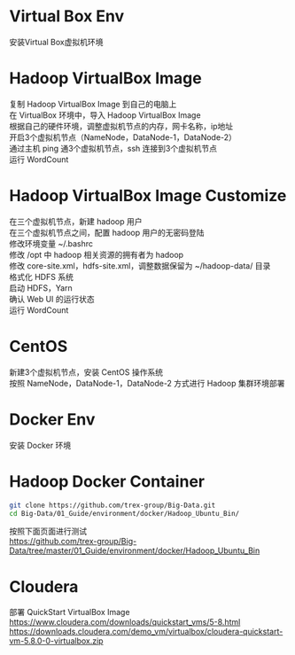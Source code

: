 # Virtual Box Env
安装Virtual Box虚拟机环境<br>

# Hadoop VirtualBox Image
复制 Hadoop VirtualBox Image 到自己的电脑上<br>
在 VirtualBox 环境中，导入 Hadoop VirtualBox Image<br>
根据自己的硬件环境，调整虚拟机节点的内存，网卡名称，ip地址<br>
开启3个虚拟机节点（NameNode，DataNode-1，DataNode-2）<br>
通过主机 ping 通3个虚拟机节点，ssh 连接到3个虚拟机节点<br>
运行 WordCount<br>

# Hadoop VirtualBox Image Customize
在三个虚拟机节点，新建 hadoop 用户<br>
在三个虚拟机节点之间，配置 hadoop 用户的无密码登陆<br>
修改环境变量 ~/.bashrc<br>
修改 /opt 中 hadoop 相关资源的拥有者为 hadoop<br>
修改 core-site.xml，hdfs-site.xml，调整数据保留为 ~/hadoop-data/ 目录<br>
格式化 HDFS 系统<br>
启动 HDFS，Yarn<br>
确认 Web UI 的运行状态<br>
运行 WordCount<br>

# CentOS
新建3个虚拟机节点，安装 CentOS 操作系统<br>
按照 NameNode，DataNode-1，DataNode-2 方式进行 Hadoop 集群环境部署<br>

# Docker Env
安装 Docker 环境<br>

# Hadoop Docker Container
```bash
git clone https://github.com/trex-group/Big-Data.git
cd Big-Data/01_Guide/environment/docker/Hadoop_Ubuntu_Bin/
```
按照下面页面进行测试<br>
https://github.com/trex-group/Big-Data/tree/master/01_Guide/environment/docker/Hadoop_Ubuntu_Bin<br>

# Cloudera
部署 QuickStart VirtualBox Image<br>
https://www.cloudera.com/downloads/quickstart_vms/5-8.html<br>
https://downloads.cloudera.com/demo_vm/virtualbox/cloudera-quickstart-vm-5.8.0-0-virtualbox.zip<br>

